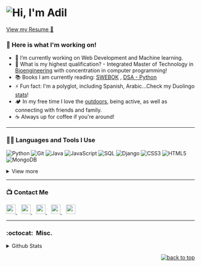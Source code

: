 # ![Hi, I'm Adil](https://bam-readme-typing-svg.herokuapp.com?color=%2336BCF7&size=21+&duration=2000&center=true&vCenter=true&multiline=true&width=200&height=40&lines=Hi%2C+I'm+Adil!👋🏼;+;+)

[View my Resume 📝](https://drive.google.com/file/d/1QjZtoxkHuU4UJ_AYFR2-TKtRGn0VpZ_W/view?usp=sharing)


### 🧰 Here is what I'm working on!  

- 🔭 I’m currently working on Web Development and Machine learning.
- 🤔 What is my highest qualification? - Integrated Master of Technology in [Bioengineering](https://mitbio.edu.in/) with concentration in computer programming! 
- 📚 Books I am currently reading: [SWEBOK](https://www.computer.org/education/bodies-of-knowledge/software-engineering) , [DSA - Python](http://xpzhang.me/teach/DS19_Fall/book.pdf)
- ⚡ Fun fact: I'm a polyglot, including Spanish, Arabic...Check my Duolingo [stats](https://www.duolingo.com/profile/AdilKhwaja?via=share_profile)!
- 🏕️ In my free time I love the [outdoors](https://maps.app.goo.gl/QbvpVnF2UMmkx4Fq6), being active, as well as connecting with friends and family.
- ☕️ Always up for coffee if you're around! 

---

### 👨‍💻 Languages and Tools I Use

![Python](https://img.shields.io/badge/Python-000?style=flat-square&labelColor=161616&logo=Python&logoColor=3776AB)
![Git](https://img.shields.io/badge/Git-000?style=flat-square&labelColor=161616&logo=Git&logoColor=F05032)
![Java](https://custom-icon-badges.herokuapp.com/badge/Java-000.svg?style=flat-square&labelColor=161616&logo=java&logoColor=007396)
![JavaScript](https://img.shields.io/badge/JavaScript-000?style=flat-square&labelColor=161616&logo=JavaScript&logoColor=F7DF1E)
![SQL](https://custom-icon-badges.herokuapp.com/badge/SQL-000?&style=flat-square&labelColor=161616&logo=database&logoColor=025E8C)
![Django](https://img.shields.io/badge/Django-000?&style=flat-square&labelColor=161616&logo=django&logoColor=006400)
![CSS3](https://img.shields.io/badge/CSS3-000?&style=flat-square&labelColor=161616&logo=CSS3&logoColor=3776AB)
![HTML5](https://img.shields.io/badge/HTML5-000?&style=flat-square&labelColor=161616&logo=HTML5&logoColor=F05032)
![MongoDB](https://img.shields.io/badge/MongoDB-000?&style=flat-square&labelColor=161616&logo=mongodb&logoColor=13aa52)

<details>
<summary>View more</summary>
<br />

![Bootstrap](https://img.shields.io/badge/Bootstrap-000?&style=flat-square&labelColor=161616&logo=bootstrap&logoColor=23563D7C)
![PowerBI](https://img.shields.io/badge/PowerBI-000?&style=flat-square&labelColor=161616&logo=powerbi&logoColor=F7DF1E)
![Markdown](https://img.shields.io/badge/Markdown-000?&style=flat-square&labelColor=161616&logo=markdown&logoColor=13aa52)
![Sass](https://img.shields.io/badge/Sass-000?&style=flat-square&labelColor=161616&logo=sass&logoColor=FFC0CB)
![Hugo](https://img.shields.io/badge/Hugo-000?&style=flat-square&labelColor=161616&logo=Hugo&logoColor=23563D7C)
![Overleaf](https://img.shields.io/badge/Overleaf-000?&style=flat-square&labelColor=161616&logo=overleaf&logoColor=006400)
</details>

---

### 📺 Contact Me

<a 
  href="https://www.linkedin.com/in/zadilkhwaja/">
    <img width="25px" src="https://www.vectorlogo.zone/logos/linkedin/linkedin-icon.svg" />
  </a>&ensp;
  <a href="mailto:zadilkhwaja@gmail.com">
  <img width="25px" src="https://www.vectorlogo.zone/logos/gmail/gmail-icon.svg" />
  </a>&ensp;
  <a href="https://t.me/zakhwaja">
    <img width="25px" src="https://www.vectorlogo.zone/logos/telegram/telegram-icon.svg" />
  </a>&ensp;
  <a href="https://discord.com/users/#6328">
    <img width="25px" src="https://www.vectorlogo.zone/logos/discordapp/discordapp-icon.svg" />
  </a>&ensp;
  <a href="https://zadilkhwaja.github.io/Adil_Portfolio/">
  <img width="25px" src="https://www.vectorlogo.zone/logos/google_chrome/google_chrome-icon.svg" />
  </a>

---


### :octocat:&nbsp; Misc.

<details>
<summary>Github Stats</summary>
<br />

<img href="https://github.com/zadilkhwaja/github-readme-stats" src="https://github-readme-stats.vercel.app/api?username=zadilkhwaja&show_icons=true&theme=react&hide_border=true&count_private=true&hide=stars" />

<br />
<img src="https://github-readme-streak-stats.herokuapp.com/?user=zadilkhwaja&theme=react&hide_border=true" alt="zadilkhwaja" />

<br />
<img src="https://komarev.com/ghpvc/?username=zadilkhwaja&label=Profile%20views&color=0e75b6&style=flat" alt="zadilkhwaja" />
</details>

<p align="right"><a href="#top"><img src="https://img.shields.io/static/v1?label&message=back+to+top&color=blue&style=flat&logo" alt="back to top" /></a></p>
